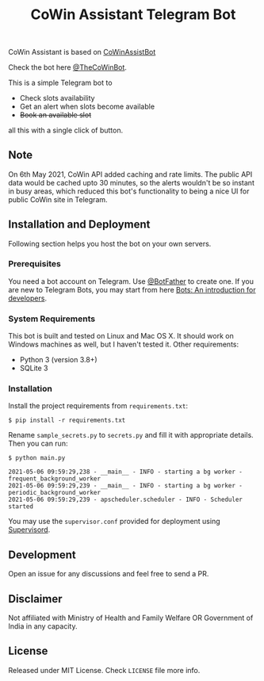<div align="center">
<h1>CoWin Assistant Telegram Bot</h1>
<br>
</div>

CoWin Assistant is based on [CoWinAssistBot](https://github.com/avinassh/cowin-assist)

Check the bot here [@TheCoWinBot](https://t.me/TheCoWinBot).

This is a simple Telegram bot to

- Check slots availability
- Get an alert when slots become available
- ~~Book an available slot~~

all this with a single click of button.

## Note

On 6th May 2021, CoWin API added caching and rate limits. The public API data would be cached upto 30 minutes, so the alerts wouldn't be so instant in busy areas, which reduced this bot's functionality to being a nice UI for public CoWin site in Telegram.

## Installation and Deployment

Following section helps you host the bot on your own servers. 

### Prerequisites

You need a bot account on Telegram. Use [@BotFather](https://t.me/BotFather) to create one. If you are new to Telegram Bots, you may start from here [Bots: An introduction for developers](https://core.telegram.org/bots).

### System Requirements

This bot is built and tested on Linux and Mac OS X. It should work on Windows machines as well, but I haven't tested it. Other requirements:

- Python 3 (version 3.8+)
- SQLite 3

### Installation

Install the project requirements from `requirements.txt`:

```shell
$ pip install -r requirements.txt
```

Rename `sample_secrets.py` to `secrets.py` and fill it with appropriate details. Then you can run:

```shell
$ python main.py

2021-05-06 09:59:29,238 - __main__ - INFO - starting a bg worker - frequent_background_worker
2021-05-06 09:59:29,239 - __main__ - INFO - starting a bg worker - periodic_background_worker
2021-05-06 09:59:29,239 - apscheduler.scheduler - INFO - Scheduler started
```

You may use the `supervisor.conf` provided for deployment using [Supervisord](http://supervisord.org/).

## Development

Open an issue for any discussions and feel free to send a PR.

## Disclaimer

Not affiliated with Ministry of Health and Family Welfare OR Government of India in any capacity.

## License

Released under MIT License. Check `LICENSE` file more info.
